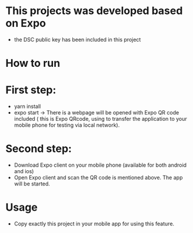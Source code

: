# This projects was developed based on Expo

- the DSC public key has been included in this project

# How to run

# First step:

- yarn install
- expo start
  -> There is a webpage will be opened with Expo QR code included ( this is Expo QRcode, using to transfer the application to your mobile phone for testing via local network).

# Second step:

- Download Expo client on your mobile phone (available for both android and ios)
- Open Expo client and scan the QR code is mentioned above. The app will be started.

# Usage

- Copy exactly this project in your mobile app for using this feature.

